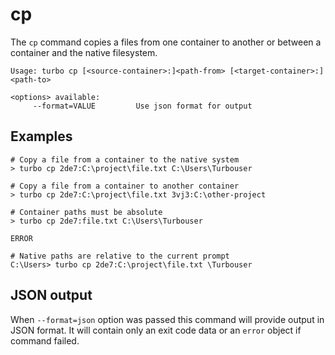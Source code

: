 # cp

The `cp` command copies a files from one container to another or between a container and the native filesystem. 

```
Usage: turbo cp [<source-container>:]<path-from> [<target-container>:]<path-to>

<options> available:
     --format=VALUE         Use json format for output
```

## Examples

```
# Copy a file from a container to the native system
> turbo cp 2de7:C:\project\file.txt C:\Users\Turbouser

# Copy a file from a container to another container
> turbo cp 2de7:C:\project\file.txt 3vj3:C:\other-project

# Container paths must be absolute
> turbo cp 2de7:file.txt C:\Users\Turbouser

ERROR

# Native paths are relative to the current prompt
C:\Users> turbo cp 2de7:C:\project\file.txt \Turbouser
```

## JSON output

When `--format=json` option was passed this command will provide output in JSON format. It will contain only an exit code data or an `error` object if command failed.